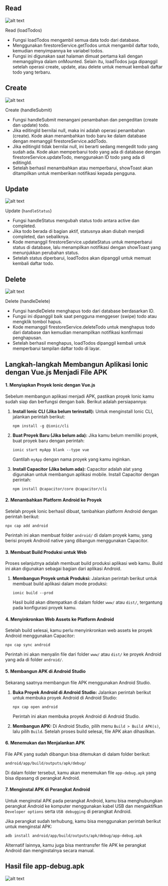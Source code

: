 ## Read

![alt text](image-3.png)

Read (loadTodos)

- Fungsi loadTodos mengambil semua data todo dari database.
- Menggunakan firestoreService.getTodos untuk mengambil daftar todo, kemudian menyimpannya ke variabel todos.
- Fungsi ini digunakan saat halaman dimuat pertama kali dengan memanggilnya dalam onMounted. Selain itu, loadTodos juga dipanggil setelah operasi create, update, atau delete untuk memuat kembali daftar todo yang terbaru.

  
## Create

![alt text](image-4.png)

Create (handleSubmit)

- Fungsi handleSubmit menangani penambahan dan pengeditan (create dan update) todo.
- Jika editingId bernilai null, maka ini adalah operasi penambahan (create). Kode akan menambahkan todo baru ke dalam database dengan memanggil firestoreService.addTodo.
- Jika editingId tidak bernilai null, ini berarti sedang mengedit todo yang sudah ada. Kode akan memperbarui todo yang ada di database dengan firestoreService.updateTodo, menggunakan ID todo yang ada di editingId.
- Setelah berhasil menambahkan atau memperbarui, showToast akan ditampilkan untuk memberikan notifikasi kepada pengguna.

## Update

![alt text](image-5.png)

Update (`handleStatus`)
- Fungsi handleStatus mengubah status todo antara active dan completed.
- Jika todo berada di bagian aktif, statusnya akan diubah menjadi completed, dan sebaliknya.
- Kode memanggil firestoreService.updateStatus untuk memperbarui status di database, lalu menampilkan notifikasi dengan showToast yang menunjukkan perubahan status.
- Setelah status diperbarui, loadTodos akan dipanggil untuk memuat kembali daftar todo.

  

## Delete

![alt text](image-6.png)

Delete (handleDelete)

- Fungsi handleDelete menghapus todo dari database berdasarkan ID.
- Fungsi ini dipanggil baik saat pengguna menggeser (swipe) todo atau mengklik tombol hapus.
- Kode memanggil firestoreService.deleteTodo untuk menghapus todo dari database dan kemudian menampilkan notifikasi konfirmasi penghapusan.
- Setelah berhasil menghapus, loadTodos dipanggil kembali untuk memperbarui tampilan daftar todo di layar.


## **Langkah-langkah Membangun Aplikasi Ionic dengan Vue.js Menjadi File APK**

#### **1. Menyiapkan Proyek Ionic dengan Vue.js**

Sebelum membangun aplikasi menjadi APK, pastikan proyek Ionic kamu sudah siap dan berfungsi dengan baik. Berikut adalah persiapannya:

1.  **Install Ionic CLI (Jika belum terinstall):** Untuk menginstall Ionic CLI, jalankan perintah berikut:
    
    `npm install -g @ionic/cli` 
    
2.  **Buat Proyek Baru (Jika belum ada):** Jika kamu belum memiliki proyek, buat proyek baru dengan perintah:
    
    `ionic start myApp blank --type vue` 
    
    Gantilah `myApp` dengan nama proyek yang kamu inginkan.
    
3.  **Install Capacitor (Jika belum ada):** Capacitor adalah alat yang digunakan untuk membangun aplikasi mobile. Install Capacitor dengan perintah:
    
    `npm install @capacitor/core @capacitor/cli` 
    

#### **2. Menambahkan Platform Android ke Proyek**

Setelah proyek Ionic berhasil dibuat, tambahkan platform Android dengan perintah berikut:

`npx cap add android` 

Perintah ini akan membuat folder `android/` di dalam proyek kamu, yang berisi proyek Android native yang dibangun menggunakan Capacitor.

#### **3. Membuat Build Produksi untuk Web**

Proses selanjutnya adalah membuat build produksi aplikasi web kamu. Build ini akan digunakan sebagai bagian dari aplikasi Android.

1.  **Membangun Proyek untuk Produksi:** Jalankan perintah berikut untuk membuat build aplikasi dalam mode produksi:
    
    `ionic build --prod` 
    
    Hasil build akan ditempatkan di dalam folder `www/` atau `dist/`, tergantung pada konfigurasi proyek kamu.

#### **4. Menyinkronkan Web Assets ke Platform Android**

Setelah build selesai, kamu perlu menyinkronkan web assets ke proyek Android menggunakan Capacitor:

`npx cap sync android` 

Perintah ini akan menyalin file dari folder `www/` atau `dist/` ke proyek Android yang ada di folder `android/`.

#### **5. Membangun APK di Android Studio**

Sekarang saatnya membangun file APK menggunakan Android Studio.

1.  **Buka Proyek Android di Android Studio:** Jalankan perintah berikut untuk membuka proyek Android di Android Studio:
    
    `npx cap open android` 
    
    Perintah ini akan membuka proyek Android di Android Studio.
    
2.  **Membangun APK:** Di Android Studio, pilih menu `Build > Build APK(s)`, lalu pilih `Build`. Setelah proses build selesai, file APK akan dihasilkan.
    

#### **6. Menemukan dan Menjalankan APK**

File APK yang sudah dibangun bisa ditemukan di dalam folder berikut:

`android/app/build/outputs/apk/debug/` 

Di dalam folder tersebut, kamu akan menemukan file `app-debug.apk` yang bisa dipasang di perangkat Android.

#### **7. Menginstal APK di Perangkat Android**

Untuk menginstal APK pada perangkat Android, kamu bisa menghubungkan perangkat Android ke komputer menggunakan kabel USB dan mengaktifkan `Developer options` serta `USB debugging` di perangkat Android.

Jika perangkat sudah terhubung, kamu bisa menggunakan perintah berikut untuk menginstal APK:

`adb install android/app/build/outputs/apk/debug/app-debug.apk` 

Alternatif lainnya, kamu juga bisa mentransfer file APK ke perangkat Android dan menginstalnya secara manual.

## Hasil file app-debug.apk
![alt text](image-7.png)